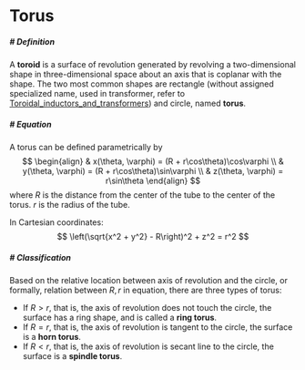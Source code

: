 # Torus

##### # Definition

A **toroid** is a surface of revolution generated by revolving a two-dimensional shape in three-dimensional space about an axis that is coplanar with the shape. The two most common shapes are rectangle (without assigned specialized name, used in transformer, refer to [Toroidal_inductors_and_transformers](https://en.wikipedia.org/wiki/Toroidal_inductors_and_transformers)) and circle, named **torus**.



##### # Equation

A torus can be defined parametrically by
$$
\begin{align}
& x(\theta, \varphi) = (R + r\cos\theta)\cos\varphi \\
& y(\theta, \varphi) = (R + r\cos\theta)\sin\varphi \\
& z(\theta, \varphi) = r\sin\theta
\end{align}
$$
where $R$ is the distance from the center of the tube to the center of the torus. $r$ is the radius of the tube.

In Cartesian coordinates:
$$
\left(\sqrt{x^2 + y^2} - R\right)^2 + z^2 = r^2
$$



##### # Classification

Based on the relative location between axis of revolution and the circle, or formally, relation between $R, r$ in equation, there are three types of torus:

- If $R > r$, that is, the axis of revolution does not touch the circle, the surface has a ring shape, and is called a **ring torus**.
- If $R = r$, that is, the axis of revolution is tangent to the circle, the surface is a **horn torus**.
- If $R < r$, that is, the axis of revolution is secant line to the circle, the surface is a **spindle torus**.

